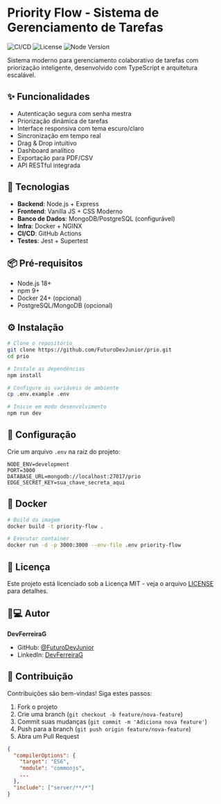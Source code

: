 # Priority Flow - Sistema de Gerenciamento de Tarefas

![CI/CD](https://github.com/FuturoDevJunior/prio/workflows/CI/CD/badge.svg)
![License](https://img.shields.io/badge/License-MIT-blue.svg)
![Node Version](https://img.shields.io/badge/node-%3E%3D18.0.0-brightgreen)

Sistema moderno para gerenciamento colaborativo de tarefas com priorização inteligente, desenvolvido com TypeScript e arquitetura escalável.

## ✨ Funcionalidades

- Autenticação segura com senha mestra
- Priorização dinâmica de tarefas
- Interface responsiva com tema escuro/claro
- Sincronização em tempo real
- Drag & Drop intuitivo
- Dashboard analítico
- Exportação para PDF/CSV
- API RESTful integrada

## 🚀 Tecnologias

- **Backend**: Node.js + Express
- **Frontend**: Vanilla JS + CSS Moderno
- **Banco de Dados**: MongoDB/PostgreSQL (configurável)
- **Infra**: Docker + NGINX
- **CI/CD**: GitHub Actions
- **Testes**: Jest + Supertest

## 📦 Pré-requisitos

- Node.js 18+
- npm 9+
- Docker 24+ (opcional)
- PostgreSQL/MongoDB (opcional)

## ⚙️ Instalação

```bash
# Clone o repositório
git clone https://github.com/FuturoDevJunior/prio.git
cd prio

# Instale as dependências
npm install

# Configure as variáveis de ambiente
cp .env.example .env

# Inicie em modo desenvolvimento
npm run dev
```

## 🔧 Configuração

Crie um arquivo `.env` na raiz do projeto:

```env
NODE_ENV=development
PORT=3000
DATABASE_URL=mongodb://localhost:27017/prio
EDGE_SECRET_KEY=sua_chave_secreta_aqui
```

## 🐳 Docker

```bash
# Build da imagem
docker build -t priority-flow .

# Executar container
docker run -d -p 3000:3000 --env-file .env priority-flow
```

## 📄 Licença

Este projeto está licenciado sob a Licença MIT - veja o arquivo [LICENSE](LICENSE) para detalhes.

## 👨💻 Autor

**DevFerreiraG**  
- GitHub: [@FuturoDevJunior](https://github.com/FuturoDevJunior)  
- LinkedIn: [DevFerreiraG](https://www.linkedin.com/in/DevFerreiraG)

## 🤝 Contribuição

Contribuições são bem-vindas! Siga estes passos:
1. Fork o projeto
2. Crie uma branch (`git checkout -b feature/nova-feature`)
3. Commit suas mudanças (`git commit -m 'Adiciona nova feature'`)
4. Push para a branch (`git push origin feature/nova-feature`)
5. Abra um Pull Request

```json
{
  "compilerOptions": {
    "target": "ES6",
    "module": "commonjs",
    ...
  },
  "include": ["server/**/*"]
}
```
